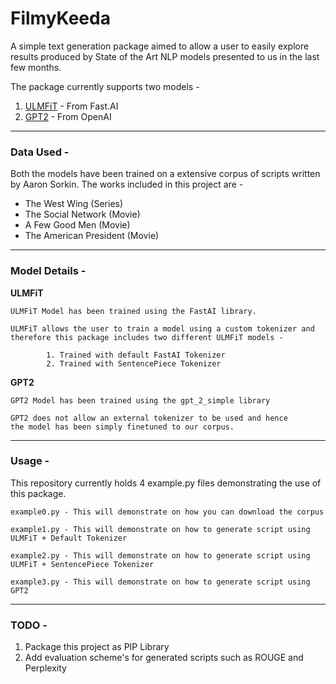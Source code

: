 # FilmyKeeda

A simple text generation package aimed to allow a user to easily explore results produced by State of the Art NLP models presented to us in the last few months.

The package currently supports two models -
1. [ULMFiT](http://nlp.fast.ai/classification/2018/05/15/introducting-ulmfit.html) - From Fast.AI
2. [GPT2](https://openai.com/blog/better-language-models/) - From OpenAI

---
### Data Used -

Both the models have been trained on a extensive corpus of scripts written by Aaron Sorkin. The works included in this project are -
- The West Wing (Series)
- The Social Network (Movie)
- A Few Good Men (Movie)
- The American President (Movie)

---
### Model Details -

**ULMFiT**

```
ULMFiT Model has been trained using the FastAI library.

ULMFiT allows the user to train a model using a custom tokenizer and 
therefore this package includes two different ULMFiT models -

        1. Trained with default FastAI Tokenizer
        2. Trained with SentencePiece Tokenizer
```

**GPT2**

```
GPT2 Model has been trained using the gpt_2_simple library

GPT2 does not allow an external tokenizer to be used and hence
the model has been simply finetuned to our corpus.
```
---
### Usage -

This repository currently holds 4 example.py files demonstrating the use of this package.

```
example0.py - This will demonstrate on how you can download the corpus

example1.py - This will demonstrate on how to generate script using ULMFiT + Default Tokenizer

example2.py - This will demonstrate on how to generate script using ULMFiT + SentencePiece Tokenizer

example3.py - This will demonstrate on how to generate script using GPT2
```
---
### TODO -

1. Package this project as PIP Library
2. Add evaluation scheme's for generated scripts such as ROUGE and Perplexity
